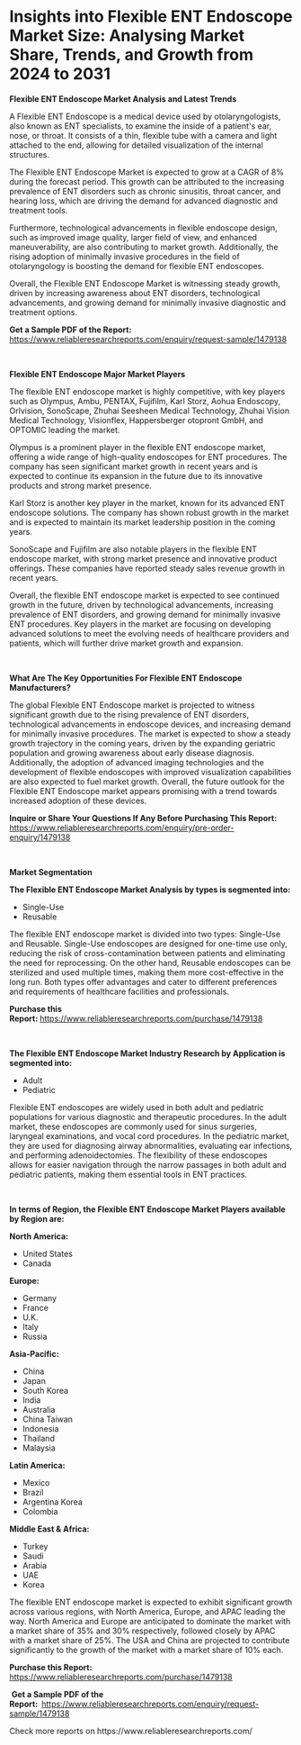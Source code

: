 <p><h1>Insights into Flexible ENT Endoscope Market Size: Analysing Market Share, Trends, and Growth from 2024 to 2031</h1></p><p><strong>Flexible ENT Endoscope Market Analysis and Latest Trends</strong></p>
<p><p>A Flexible ENT Endoscope is a medical device used by otolaryngologists, also known as ENT specialists, to examine the inside of a patient's ear, nose, or throat. It consists of a thin, flexible tube with a camera and light attached to the end, allowing for detailed visualization of the internal structures.</p><p>The Flexible ENT Endoscope Market is expected to grow at a CAGR of 8% during the forecast period. This growth can be attributed to the increasing prevalence of ENT disorders such as chronic sinusitis, throat cancer, and hearing loss, which are driving the demand for advanced diagnostic and treatment tools.</p><p>Furthermore, technological advancements in flexible endoscope design, such as improved image quality, larger field of view, and enhanced maneuverability, are also contributing to market growth. Additionally, the rising adoption of minimally invasive procedures in the field of otolaryngology is boosting the demand for flexible ENT endoscopes.</p><p>Overall, the Flexible ENT Endoscope Market is witnessing steady growth, driven by increasing awareness about ENT disorders, technological advancements, and growing demand for minimally invasive diagnostic and treatment options.</p></p>
<p><strong>Get a Sample PDF of the Report:&nbsp;</strong> <a href="https://www.reliableresearchreports.com/enquiry/request-sample/1479138">https://www.reliableresearchreports.com/enquiry/request-sample/1479138</a></p>
<p>&nbsp;</p>
<p><strong>Flexible ENT Endoscope Major Market Players</strong></p>
<p><p>The flexible ENT endoscope market is highly competitive, with key players such as Olympus, Ambu, PENTAX, Fujifilm, Karl Storz, Aohua Endoscopy, Orlvision, SonoScape, Zhuhai Seesheen Medical Technology, Zhuhai Vision Medical Technology, Visionflex, Happersberger otopront GmbH, and OPTOMIC leading the market.</p><p>Olympus is a prominent player in the flexible ENT endoscope market, offering a wide range of high-quality endoscopes for ENT procedures. The company has seen significant market growth in recent years and is expected to continue its expansion in the future due to its innovative products and strong market presence.</p><p>Karl Storz is another key player in the market, known for its advanced ENT endoscope solutions. The company has shown robust growth in the market and is expected to maintain its market leadership position in the coming years.</p><p>SonoScape and Fujifilm are also notable players in the flexible ENT endoscope market, with strong market presence and innovative product offerings. These companies have reported steady sales revenue growth in recent years.</p><p>Overall, the flexible ENT endoscope market is expected to see continued growth in the future, driven by technological advancements, increasing prevalence of ENT disorders, and growing demand for minimally invasive ENT procedures. Key players in the market are focusing on developing advanced solutions to meet the evolving needs of healthcare providers and patients, which will further drive market growth and expansion.</p></p>
<p>&nbsp;</p>
<p><strong>What Are The Key Opportunities For Flexible ENT Endoscope Manufacturers?</strong></p>
<p><p>The global Flexible ENT Endoscope market is projected to witness significant growth due to the rising prevalence of ENT disorders, technological advancements in endoscope devices, and increasing demand for minimally invasive procedures. The market is expected to show a steady growth trajectory in the coming years, driven by the expanding geriatric population and growing awareness about early disease diagnosis. Additionally, the adoption of advanced imaging technologies and the development of flexible endoscopes with improved visualization capabilities are also expected to fuel market growth. Overall, the future outlook for the Flexible ENT Endoscope market appears promising with a trend towards increased adoption of these devices.</p></p>
<p><strong>Inquire or Share Your Questions If Any Before Purchasing This Report:</strong> <a href="https://www.reliableresearchreports.com/enquiry/pre-order-enquiry/1479138">https://www.reliableresearchreports.com/enquiry/pre-order-enquiry/1479138</a></p>
<p>&nbsp;</p>
<p><strong>Market Segmentation</strong></p>
<p><strong>The Flexible ENT Endoscope Market Analysis by types is segmented into:</strong></p>
<p><ul><li>Single-Use</li><li>Reusable</li></ul></p>
<p><p>The flexible ENT endoscope market is divided into two types: Single-Use and Reusable. Single-Use endoscopes are designed for one-time use only, reducing the risk of cross-contamination between patients and eliminating the need for reprocessing. On the other hand, Reusable endoscopes can be sterilized and used multiple times, making them more cost-effective in the long run. Both types offer advantages and cater to different preferences and requirements of healthcare facilities and professionals.</p></p>
<p><strong>Purchase this Report:&nbsp;</strong><a href="https://www.reliableresearchreports.com/purchase/1479138">https://www.reliableresearchreports.com/purchase/1479138</a></p>
<p>&nbsp;</p>
<p><strong>The Flexible ENT Endoscope Market Industry Research by Application is segmented into:</strong></p>
<p><ul><li>Adult</li><li>Pediatric</li></ul></p>
<p><p>Flexible ENT endoscopes are widely used in both adult and pediatric populations for various diagnostic and therapeutic procedures. In the adult market, these endoscopes are commonly used for sinus surgeries, laryngeal examinations, and vocal cord procedures. In the pediatric market, they are used for diagnosing airway abnormalities, evaluating ear infections, and performing adenoidectomies. The flexibility of these endoscopes allows for easier navigation through the narrow passages in both adult and pediatric patients, making them essential tools in ENT practices.</p></p>
<p>&nbsp;</p>
<p><strong>In terms of Region, the Flexible ENT Endoscope Market Players available by Region are:</strong></p>
<p>
    <p> <strong> North America: </strong>
        <ul>
            <li>United States</li>
            <li>Canada</li>
        </ul>
        </p> 
    <p> <strong> Europe: </strong>
        <ul>
            <li>Germany</li>
            <li>France</li>
            <li>U.K.</li>
            <li>Italy</li>
            <li>Russia</li>
        </ul>
        </p> 
    <p> <strong> Asia-Pacific: </strong>
        <ul>
            <li>China</li>
            <li>Japan</li>
            <li>South Korea</li>
            <li>India</li>
            <li>Australia</li>
            <li>China Taiwan</li>
            <li>Indonesia</li>
            <li>Thailand</li>
            <li>Malaysia</li>
        </ul>
        </p> 
    <p> <strong> Latin America: </strong>
        <ul>
            <li>Mexico</li>
            <li>Brazil</li>
            <li>Argentina Korea</li>
            <li>Colombia</li>
        </ul>
        </p> 
    <p> <strong> Middle East & Africa: </strong>
        <ul>
            <li>Turkey</li>
            <li>Saudi</li>
            <li>Arabia</li>
            <li>UAE</li>
            <li>Korea</li>
        </ul>
    </p>
    </p>
<p><p>The flexible ENT endoscope market is expected to exhibit significant growth across various regions, with North America, Europe, and APAC leading the way. North America and Europe are anticipated to dominate the market with a market share of 35% and 30% respectively, followed closely by APAC with a market share of 25%. The USA and China are projected to contribute significantly to the growth of the market with a market share of 10% each.</p></p>
<p><strong>Purchase this Report: </strong><a href="https://www.reliableresearchreports.com/purchase/1479138">https://www.reliableresearchreports.com/purchase/1479138</a></p>
<p>&nbsp;<strong>Get a Sample PDF of the Report:&nbsp;&nbsp;</strong><a href="https://www.reliableresearchreports.com/enquiry/request-sample/1479138">https://www.reliableresearchreports.com/enquiry/request-sample/1479138</a></p>
<p><strong></strong></p>
<p>Check more reports on https://www.reliableresearchreports.com/</p>